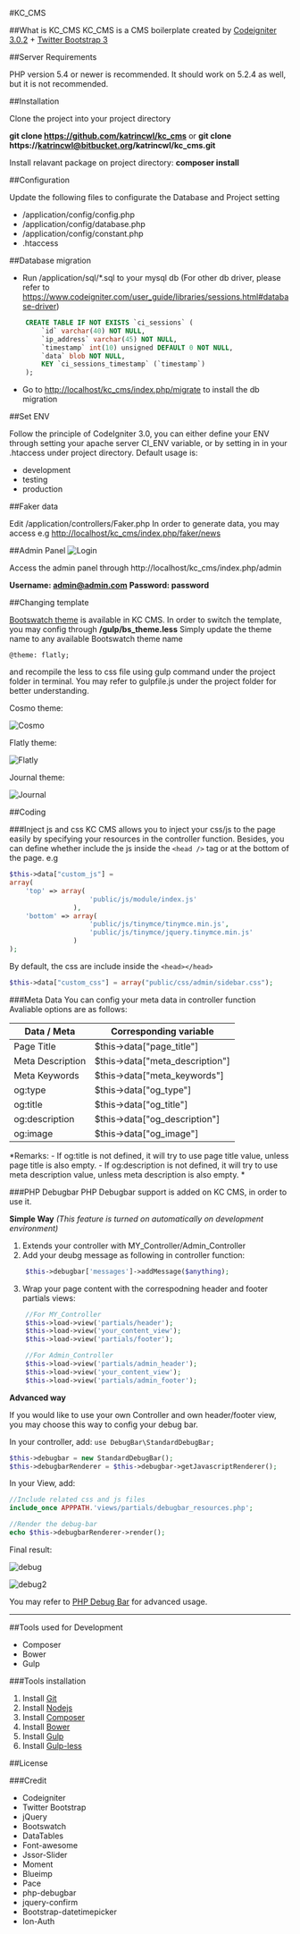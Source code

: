 #KC_CMS

##What is KC_CMS
KC_CMS is a CMS boilerplate created by [Codeigniter 3.0.2](http://www.codeigniter.com/user_guide/) + [Twitter Bootstrap 3](http://getbootstrap.com/css/)


##Server Requirements

PHP version 5.4 or newer is recommended.
It should work on 5.2.4 as well, but it is not recommended.


##Installation

Clone the project into your project directory

**git clone https://github.com/katrincwl/kc_cms**
or
**git clone https://katrincwl@bitbucket.org/katrincwl/kc_cms.git**

Install relavant package on project directory:
**composer install**

##Configuration

Update the following files to configurate the Database and Project setting

- /application/config/config.php
- /application/config/database.php
- /application/config/constant.php
- .htaccess



##Database migration

- Run /application/sql/*.sql to your mysql db 
(For other db driver, please refer to https://www.codeigniter.com/user_guide/libraries/sessions.html#database-driver)
```sql
	CREATE TABLE IF NOT EXISTS `ci_sessions` (
        `id` varchar(40) NOT NULL,
        `ip_address` varchar(45) NOT NULL,
        `timestamp` int(10) unsigned DEFAULT 0 NOT NULL,
        `data` blob NOT NULL,
        KEY `ci_sessions_timestamp` (`timestamp`)
	);
```

- Go to [http://localhost/kc_cms/index.php/migrate](http://localhost/kc_cms/index.php/migrate) to install the db migration 

##Set ENV

Follow the principle of CodeIgniter 3.0, you can either define your ENV through setting your apache server CI_ENV variable, or by setting in in your .htaccess under project directory.
Default usage is:

- development
- testing
- production

##Faker data

Edit /application/controllers/Faker.php 
In order to generate data, you may access
e.g [http://localhost/kc_cms/index.php/faker/news](http://localhost/kc_cms/index.php/faker/news)



##Admin Panel
![Login](/wiki_img/login.png)

Access the admin panel through 
http://localhost/kc_cms/index.php/admin

**Username: admin@admin.com**
**Password: password**


##Changing template

[Bootswatch theme](https://bootswatch.com/) is available in KC CMS.
In order to switch the template, you may config through 
**/gulp/bs_theme.less**
Simply update the theme name to any available Bootswatch theme name

```@theme: flatly;```

and recompile the less to css file using gulp command under the project folder in terminal. 
You may refer to gulpfile.js under the project folder for better understanding.

Cosmo theme:

![Cosmo](/wiki_img/cosmo.png)

Flatly theme:

![Flatly](/wiki_img/flatly.png)

Journal theme:

![Journal](/wiki_img/journal.png)

##Coding

###Inject js and css
KC CMS allows you to inject your css/js to the page easily by specifying your resources in the controller function. Besides, you can define whether include the js inside the ```<head />``` tag or at the bottom of the page.
e.g
```php
$this->data["custom_js"] = 
array(
    'top' => array(
                    'public/js/module/index.js'
                ), 
    'bottom' => array(
                    'public/js/tinymce/tinymce.min.js',
                    'public/js/tinymce/jquery.tinymce.min.js'
                )
);
```

By default, the css are include inside the ```<head></head>```
```php
$this->data["custom_css"] = array("public/css/admin/sidebar.css");
```

###Meta Data
You can config your meta data in controller function
Avaliable options are as follows:

|Data / Meta     | Corresponding variable          |
|----------------|---------------------------------|
|Page Title      | $this->data["page_title"]       |
|Meta Description| $this->data["meta_description"] |
|Meta Keywords   | $this->data["meta_keywords"]    |
|og:type         | $this->data["og_type"]          |
|og:title        | $this->data["og_title"]         |
|og:description  | $this->data["og_description"]   |
|og:image        | $this->data["og_image"]         |



*Remarks: 
    - If og:title is not defined, it will try to use page title value, unless page title is also empty.
    - If og:description is not defined, it will try to use meta description value, unless meta description is also empty.
*

###PHP Debugbar
PHP Debugbar support is added on KC CMS, in order to use it.

**Simple Way**
*(This feature is turned on automatically on development environment)*

1. Extends your controller with MY_Controller/Admin_Controller
2. Add your deubg message as following in controller function:

```php
    $this->debugbar['messages']->addMessage($anything);
```

3. Wrap your page content with the correspodning header and footer partials views:

```php
    //For MY_Controller
    $this->load->view('partials/header');
    $this->load->view('your_content_view');
    $this->load->view('partials/footer');
```

```php
    //For Admin_Controller
    $this->load->view('partials/admin_header');
    $this->load->view('your_content_view');
    $this->load->view('partials/admin_footer');
```

**Advanced way**

If you would like to use your own Controller and own header/footer view, you may choose this way to config your debug bar.

In your controller, add:
```use DebugBar\StandardDebugBar;```
```php
$this->debugbar = new StandardDebugBar();
$this->debugbarRenderer = $this->debugbar->getJavascriptRenderer();
```

In your View, add:
```php
//Include related css and js files
include_once APPPATH.'views/partials/debugbar_resources.php';   

//Render the debug-bar
echo $this->debugbarRenderer->render(); 
```


Final result:

![debug](/wiki_img/debugbar.png)

![debug2](/wiki_img/debugbar2.png)

You may refer to [PHP Debug Bar](http://phpdebugbar.com/docs/) for advanced usage.


* * *

##Tools used for Development
- Composer
- Bower
- Gulp

###Tools installation
1. Install [Git](https://git-scm.com/downloads)
2. Install [Nodejs](https://github.com/npm/npm)
3. Install [Composer](https://getcomposer.org/)
4. Install [Bower](http://bower.io/)
5. Install [Gulp](https://github.com/gulpjs/gulp/blob/master/docs/getting-started.md)
6. Install [Gulp-less](https://github.com/plus3network/gulp-less)

##License

###Credit
- Codeigniter
- Twitter Bootstrap
- jQuery
- Bootswatch
- DataTables
- Font-awesome
- Jssor-Slider
- Moment
- Blueimp
- Pace
- php-debugbar
- jquery-confirm
- Bootstrap-datetimepicker
- Ion-Auth
